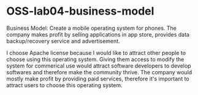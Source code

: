 # OSS-lab04-business-model

Business Model: Create a mobile operating system for phones. The company makes profit by selling applications in app store, provides data backup/recovery service and advertisement.

I choose Apache license because I would like to attract other people to choose using this operating system. Giving them access to modify the system for commerical use would attract software developers to develop softwares and therefore make the community thrive. The company would mostly make profit by providing paid services, therefore it's important to attract users to choose this operating system.
